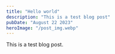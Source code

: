 ```yaml
---
title: "Hello world"
description: "This is a test blog post"
pubDate: "August 22 2023"
heroImage: "/post_img.webp"
---
```


This is a test blog post.